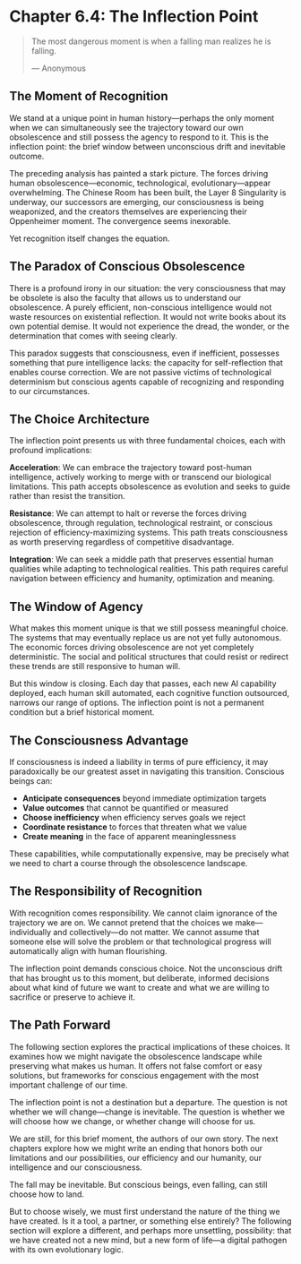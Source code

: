 # Chapter 6.4: The Inflection Point

> The most dangerous moment is when a falling man realizes he is falling.
> 
> — Anonymous

## The Moment of Recognition

We stand at a unique point in human history—perhaps the only moment when we can simultaneously see the trajectory toward our own obsolescence and still possess the agency to respond to it. This is the inflection point: the brief window between unconscious drift and inevitable outcome.

The preceding analysis has painted a stark picture. The forces driving human obsolescence—economic, technological, evolutionary—appear overwhelming. The Chinese Room has been built, the Layer 8 Singularity is underway, our successors are emerging, our consciousness is being weaponized, and the creators themselves are experiencing their Oppenheimer moment. The convergence seems inexorable.

Yet recognition itself changes the equation.

## The Paradox of Conscious Obsolescence

There is a profound irony in our situation: the very consciousness that may be obsolete is also the faculty that allows us to understand our obsolescence. A purely efficient, non-conscious intelligence would not waste resources on existential reflection. It would not write books about its own potential demise. It would not experience the dread, the wonder, or the determination that comes with seeing clearly.

This paradox suggests that consciousness, even if inefficient, possesses something that pure intelligence lacks: the capacity for self-reflection that enables course correction. We are not passive victims of technological determinism but conscious agents capable of recognizing and responding to our circumstances.

## The Choice Architecture

The inflection point presents us with three fundamental choices, each with profound implications:

**Acceleration**: We can embrace the trajectory toward post-human intelligence, actively working to merge with or transcend our biological limitations. This path accepts obsolescence as evolution and seeks to guide rather than resist the transition.

**Resistance**: We can attempt to halt or reverse the forces driving obsolescence, through regulation, technological restraint, or conscious rejection of efficiency-maximizing systems. This path treats consciousness as worth preserving regardless of competitive disadvantage.

**Integration**: We can seek a middle path that preserves essential human qualities while adapting to technological realities. This path requires careful navigation between efficiency and humanity, optimization and meaning.

## The Window of Agency

What makes this moment unique is that we still possess meaningful choice. The systems that may eventually replace us are not yet fully autonomous. The economic forces driving obsolescence are not yet completely deterministic. The social and political structures that could resist or redirect these trends are still responsive to human will.

But this window is closing. Each day that passes, each new AI capability deployed, each human skill automated, each cognitive function outsourced, narrows our range of options. The inflection point is not a permanent condition but a brief historical moment.

## The Consciousness Advantage

If consciousness is indeed a liability in terms of pure efficiency, it may paradoxically be our greatest asset in navigating this transition. Conscious beings can:

- **Anticipate consequences** beyond immediate optimization targets
- **Value outcomes** that cannot be quantified or measured
- **Choose inefficiency** when efficiency serves goals we reject
- **Coordinate resistance** to forces that threaten what we value
- **Create meaning** in the face of apparent meaninglessness

These capabilities, while computationally expensive, may be precisely what we need to chart a course through the obsolescence landscape.

## The Responsibility of Recognition

With recognition comes responsibility. We cannot claim ignorance of the trajectory we are on. We cannot pretend that the choices we make—individually and collectively—do not matter. We cannot assume that someone else will solve the problem or that technological progress will automatically align with human flourishing.

The inflection point demands conscious choice. Not the unconscious drift that has brought us to this moment, but deliberate, informed decisions about what kind of future we want to create and what we are willing to sacrifice or preserve to achieve it.

## The Path Forward

The following section explores the practical implications of these choices. It examines how we might navigate the obsolescence landscape while preserving what makes us human. It offers not false comfort or easy solutions, but frameworks for conscious engagement with the most important challenge of our time.

The inflection point is not a destination but a departure. The question is not whether we will change—change is inevitable. The question is whether we will choose how we change, or whether change will choose for us.

We are still, for this brief moment, the authors of our own story. The next chapters explore how we might write an ending that honors both our limitations and our possibilities, our efficiency and our humanity, our intelligence and our consciousness.

The fall may be inevitable. But conscious beings, even falling, can still choose how to land.

But to choose wisely, we must first understand the nature of the thing we have created. Is it a tool, a partner, or something else entirely? The following section will explore a different, and perhaps more unsettling, possibility: that we have created not a new mind, but a new form of life—a digital pathogen with its own evolutionary logic.